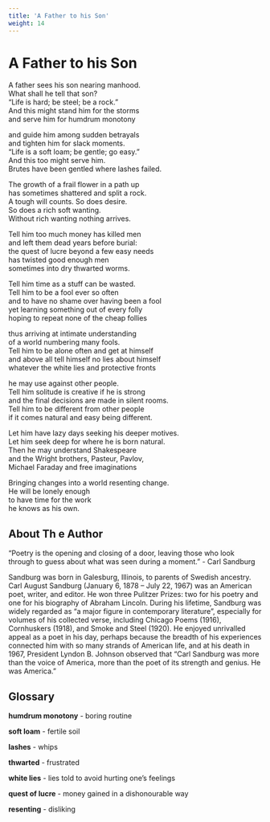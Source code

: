 ```yaml
---
title: 'A Father to his Son'
weight: 14
---
```


# A Father to his Son

A father sees his son nearing manhood.\
What shall he tell that son?\
“Life is hard; be steel; be a rock.”\
And this might stand him for the storms\
and serve him for humdrum monotony 

and guide him among sudden betrayals\
and tighten him for slack moments.\
“Life is a soft loam; be gentle; go easy.”\
And this too might serve him.\
Brutes have been gentled where lashes failed.

The growth of a frail flower in a path up\
has sometimes shattered and split a rock.\
A tough will counts. So does desire. \
So does a rich soft wanting.\
Without rich wanting nothing arrives. 

Tell him too much money has killed men\
and left them dead years before burial:\
the quest of lucre beyond a few easy needs\
has twisted good enough men\
sometimes into dry thwarted worms. 

Tell him time as a stuff can be wasted.\
Tell him to be a fool ever so often\
and to have no shame over having been a fool\
yet learning something out of every folly\
hoping to repeat none of the cheap follies 

thus arriving at intimate understanding\
of a world numbering many fools.\
Tell him to be alone often and get at himself\
and above all tell himself no lies about himself\
whatever the white lies and protective fronts 

he may use against other people.\
Tell him solitude is creative if he is strong\
and the final decisions are made in silent rooms.\
Tell him to be different from other people\
if it comes natural and easy being different. 

Let him have lazy days seeking his deeper motives.\
Let him seek deep for where he is born natural.\
Then he may understand Shakespeare\
and the Wright brothers, Pasteur, Pavlov,\
Michael Faraday and free imaginations

Bringing changes into a world resenting change.\
He will be lonely enough\
to have time for the work\
he knows as his own. 

## About Th e Author
“Poetry is the opening and closing of a door, leaving those who look through to guess about what was seen during a moment.” - Carl Sandburg

Sandburg was born in Galesburg, Illinois, to parents of Swedish ancestry. Carl August Sandburg (January 6, 1878 – July 22, 1967) was an American poet, writer, and editor. He won three Pulitzer Prizes: two for his poetry and one for his biography of Abraham Lincoln. During his lifetime, Sandburg was widely regarded as “a major figure in contemporary literature”, especially for volumes of his collected verse, including Chicago Poems (1916), Cornhuskers (1918), and Smoke and Steel (1920). He enjoyed unrivalled appeal as a poet in his day, perhaps because the breadth of his experiences connected him with so many strands of American life, and at his death in 1967, President Lyndon B. Johnson observed that “Carl Sandburg was more than the voice of America, more than the poet of its strength and genius. He was America.”

## Glossary


**humdrum monotony** - boring routine 

**soft loam** - fertile soil 

**lashes** - whips 

**thwarted** - frustrated 

**white lies** - lies told to avoid hurting one’s feelings 

**quest of lucre** - money gained in a dishonourable way 

**resenting** - disliking
